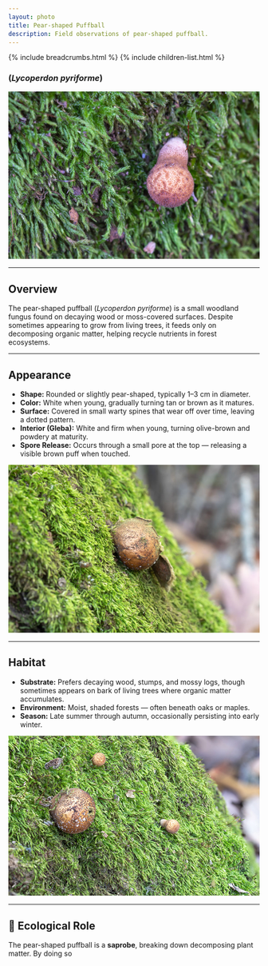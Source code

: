 ```yaml
---
layout: photo
title: Pear-shaped Puffball
description: Field observations of pear-shaped puffball.
---
```


{% include breadcrumbs.html %}
{% include children-list.html %}

###  (*Lycoperdon pyriforme*)

![Pear-shaped Puffball on mossy white oak](/gallery/fungi/mushrooms/assets/pear-shaped-puffball/E21A6643.jpg)

---

## Overview

The pear-shaped puffball (*Lycoperdon pyriforme*) is a small woodland fungus found on decaying wood or moss-covered surfaces. Despite sometimes appearing to grow from living trees, it feeds only on decomposing organic matter, helping recycle nutrients in forest ecosystems.

---

## Appearance

* **Shape:** Rounded or slightly pear-shaped, typically 1–3 cm in diameter.
* **Color:** White when young, gradually turning tan or brown as it matures.
* **Surface:** Covered in small warty spines that wear off over time, leaving a dotted pattern.
* **Interior (Gleba):** White and firm when young, turning olive-brown and powdery at maturity.
* **Spore Release:** Occurs through a small pore at the top — releasing a visible brown puff when touched.

![Close-up of mature puffball releasing spores](/gallery/fungi/mushrooms/assets/pear-shaped-puffball/E21A6627.jpg)

---

## Habitat

* **Substrate:** Prefers decaying wood, stumps, and mossy logs, though sometimes appears on bark of living trees where organic matter accumulates.
* **Environment:** Moist, shaded forests — often beneath oaks or maples.
* **Season:** Late summer through autumn, occasionally persisting into early winter.

![Cluster of pear-shaped puffballs on a decaying log](/gallery/fungi/mushrooms/assets/pear-shaped-puffball/E21A6629-41.jpg)

---

## 🌿 Ecological Role

The pear-shaped puffball is a **saprobe**, breaking down decomposing plant matter. By doing so

